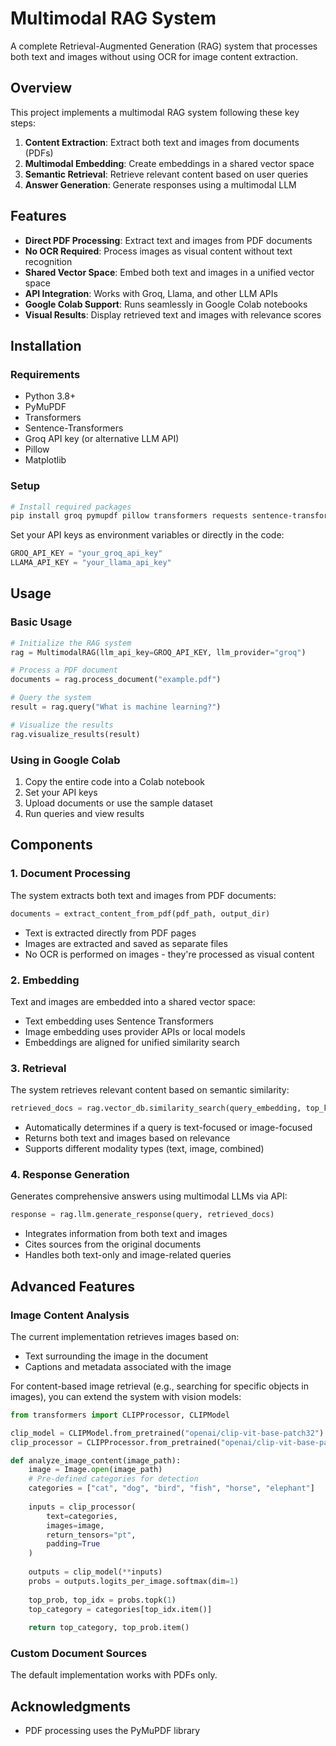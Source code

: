 # Multimodal RAG System

A complete Retrieval-Augmented Generation (RAG) system that processes both text and images without using OCR for image content extraction.

## Overview

This project implements a multimodal RAG system following these key steps:

1. **Content Extraction**: Extract both text and images from documents (PDFs)
2. **Multimodal Embedding**: Create embeddings in a shared vector space
3. **Semantic Retrieval**: Retrieve relevant content based on user queries
4. **Answer Generation**: Generate responses using a multimodal LLM

## Features

- **Direct PDF Processing**: Extract text and images from PDF documents
- **No OCR Required**: Process images as visual content without text recognition
- **Shared Vector Space**: Embed both text and images in a unified vector space
- **API Integration**: Works with Groq, Llama, and other LLM APIs
- **Google Colab Support**: Runs seamlessly in Google Colab notebooks
- **Visual Results**: Display retrieved text and images with relevance scores

## Installation

### Requirements

- Python 3.8+
- PyMuPDF
- Transformers
- Sentence-Transformers
- Groq API key (or alternative LLM API)
- Pillow
- Matplotlib

### Setup

```bash
# Install required packages
pip install groq pymupdf pillow transformers requests sentence-transformers
```

Set your API keys as environment variables or directly in the code:

```python
GROQ_API_KEY = "your_groq_api_key"  
LLAMA_API_KEY = "your_llama_api_key"  
```

## Usage

### Basic Usage

```python
# Initialize the RAG system
rag = MultimodalRAG(llm_api_key=GROQ_API_KEY, llm_provider="groq")

# Process a PDF document
documents = rag.process_document("example.pdf")

# Query the system
result = rag.query("What is machine learning?")

# Visualize the results
rag.visualize_results(result)
```

### Using in Google Colab

1. Copy the entire code into a Colab notebook
2. Set your API keys
3. Upload documents or use the sample dataset
4. Run queries and view results

## Components

### 1. Document Processing

The system extracts both text and images from PDF documents:

```python
documents = extract_content_from_pdf(pdf_path, output_dir)
```

- Text is extracted directly from PDF pages
- Images are extracted and saved as separate files
- No OCR is performed on images - they're processed as visual content

### 2. Embedding

Text and images are embedded into a shared vector space:

- Text embedding uses Sentence Transformers
- Image embedding uses provider APIs or local models
- Embeddings are aligned for unified similarity search

### 3. Retrieval

The system retrieves relevant content based on semantic similarity:

```python
retrieved_docs = rag.vector_db.similarity_search(query_embedding, top_k=3)
```

- Automatically determines if a query is text-focused or image-focused
- Returns both text and images based on relevance
- Supports different modality types (text, image, combined)

### 4. Response Generation

Generates comprehensive answers using multimodal LLMs via API:

```python
response = rag.llm.generate_response(query, retrieved_docs)
```

- Integrates information from both text and images
- Cites sources from the original documents
- Handles both text-only and image-related queries

## Advanced Features

### Image Content Analysis

The current implementation retrieves images based on:
- Text surrounding the image in the document
- Captions and metadata associated with the image

For content-based image retrieval (e.g., searching for specific objects in images), you can extend the system with vision models:

```python
from transformers import CLIPProcessor, CLIPModel

clip_model = CLIPModel.from_pretrained("openai/clip-vit-base-patch32")
clip_processor = CLIPProcessor.from_pretrained("openai/clip-vit-base-patch32")

def analyze_image_content(image_path):
    image = Image.open(image_path)
    # Pre-defined categories for detection
    categories = ["cat", "dog", "bird", "fish", "horse", "elephant"]
    
    inputs = clip_processor(
        text=categories, 
        images=image, 
        return_tensors="pt", 
        padding=True
    )
    
    outputs = clip_model(**inputs)
    probs = outputs.logits_per_image.softmax(dim=1)
    
    top_prob, top_idx = probs.topk(1)
    top_category = categories[top_idx.item()]
    
    return top_category, top_prob.item()
```

### Custom Document Sources
The default implementation works with PDFs only.

## Acknowledgments
- PDF processing uses the PyMuPDF library
